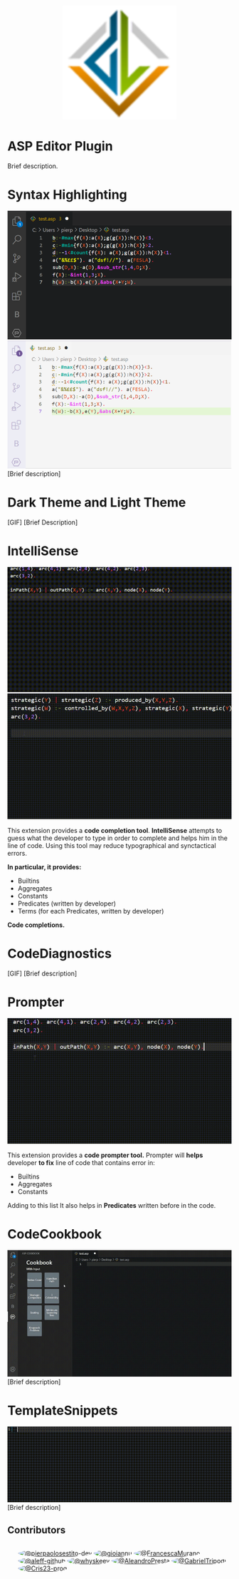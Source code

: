 <div align="center">
	<img src="/images/icon.png">
</div>

# ASP Editor Plugin

Brief description.
# Syntax Highlighting
<div align="center">
	<img src="/images/dark-synthax.png">
	<img src="/images/light-synthax.png">
</div>
[Brief description]

# Dark Theme and Light Theme
[GIF]
[Brief Description]

# IntelliSense

<div align="center">
	<img src="/images/intellisense1.gif">
	<img src="/images/intellisense2.gif">
</div>

<p>This extension provides a <b>code completion tool</b>.
<b>IntelliSense</b> attempts to guess what the developer to type in order to complete and helps him in the line of code.
Using this tool may reduce typographical and synctactical errors.</p>

<p><b>In particular, it provides:</b></p>
	<ul>
		<li>Builtins</li>
		<li>Aggregates</li>
		<li>Constants</li>
		<li>Predicates (written by developer)</li>
		<li>Terms (for each Predicates, written by developer)</li>
	</ul>

<p><b>Code completions.</b></p>

# CodeDiagnostics

[GIF]
[Brief description]

# Prompter

<div align="center">
	<img src="/images/prompter.gif">
</div>

<p>This extension provides a <b>code prompter tool.</b>
Prompter will <b>helps</b> developer <b>to fix</b> line of code that contains </b>error</b> in:
<ul>
	<li>Builtins</li>
	<li>Aggregates</li>
	<li>Constants</li>
</ul>
Adding to this list It also helps in <b>Predicates</b> written before in the code.</p>

# CodeCookbook

<div align="center">
	<img src="/images/cookbook.gif">
</div>
[Brief description]

# TemplateSnippets

<div align="center">
	<img src="/images/snippet.gif">
</div>
[Brief description]


## Contributors

<ul style="display: inline-block;">

<li style="display: inline-block;" class="mb-2 mr-2">
      <a href="https://github.com/pierpaolosestito-dev" class="" data-hovercard-type="user" data-hovercard-url="/users/pierpaolosestito-dev/hovercard" data-octo-click="hovercard-link-click" data-octo-dimensions="link_type:self">
        <img src="https://avatars.githubusercontent.com/u/112246529?s=64&amp;v=4" alt="@pierpaolosestito-dev" style="border-radius:50%" size="32" height="32" width="32" data-view-component="true" class="avatar circle">
      </a>
    </li>

<li style="display: inline-block;" class="mb-2 mr-2">
      <a href="https://github.com/gioiannu" class="" data-hovercard-type="user" data-hovercard-url="/users/gioiannu/hovercard" data-octo-click="hovercard-link-click" data-octo-dimensions="link_type:self">
        <img src="https://avatars.githubusercontent.com/u/43842097?s=64&amp;v=4" alt="@gioiannu" style="border-radius:50%" size="32" height="32" width="32" data-view-component="true" class="avatar circle">
      </a>
    </li>

<li style="display: inline-block;" class="mb-2 mr-2">
      <a href="https://github.com/FrancescaMurano" class="" data-hovercard-type="user" data-hovercard-url="/users/FrancescaMurano/hovercard" data-octo-click="hovercard-link-click" data-octo-dimensions="link_type:self">
        <img src="https://avatars.githubusercontent.com/u/72566115?s=64&amp;v=4" alt="@FrancescaMurano" style="border-radius:50%" size="32" height="32" width="32" data-view-component="true" class="avatar circle">
      </a>
    </li>

<li style="display: inline-block;" class="mb-2 mr-2">
      <a href="https://github.com/aleff-github" class="" data-hovercard-type="user" data-hovercard-url="/users/aleff-github/hovercard" data-octo-click="hovercard-link-click" data-octo-dimensions="link_type:self">
        <img src="https://avatars.githubusercontent.com/u/58374531?s=64&amp;v=4" alt="@aleff-github" style="border-radius:50%" size="32" height="32" width="32" data-view-component="true" class="avatar circle">
      </a>
    </li>

<li style="display: inline-block;" class="mb-2 mr-2">
      <a href="https://github.com/whyskeey" class="" data-hovercard-type="user" data-hovercard-url="/users/whyskeey/hovercard" data-octo-click="hovercard-link-click" data-octo-dimensions="link_type:self">
        <img src="https://avatars.githubusercontent.com/u/73330893?v=4" alt="@whyskeey" style="border-radius:50%" size="32" height="32" width="32" data-view-component="true" class="avatar circle">
      </a>
    </li>

<li style="display: inline-block;" class="mb-2 mr-2">
      <a href="https://github.com/AleandroPresta" class="" data-hovercard-type="user" data-hovercard-url="/users/AleandroPresta/hovercard" data-octo-click="hovercard-link-click" data-octo-dimensions="link_type:self">
        <img src="https://avatars.githubusercontent.com/u/37838171?s=64&amp;v=4" alt="@AleandroPresta" style="border-radius:50%" size="32" height="32" width="32" data-view-component="true" class="avatar circle">
      </a>
    </li>

<li style="display: inline-block;" class="mb-2 mr-2">
      <a href="https://github.com/GabrielTripodi" class="" data-hovercard-type="user" data-hovercard-url="/users/GabrielTripodi/hovercard" data-octo-click="hovercard-link-click" data-octo-dimensions="link_type:self">
        <img src="https://avatars.githubusercontent.com/u/73585557?s=64&amp;v=4" alt="@GabrielTripodi" style="border-radius:50%" size="32" height="32" width="32" data-view-component="true" class="avatar circle">
      </a>
    </li>

<li style="display: inline-block;" class="mb-2 mr-2">
      <a href="https://github.com/Cris23-prog" class="" data-hovercard-type="user" data-hovercard-url="/users/Cris23-prog/hovercard" data-octo-click="hovercard-link-click" data-octo-dimensions="link_type:self">
        <img src="https://avatars.githubusercontent.com/u/73585475?v=4" alt="@Cris23-prog" style="border-radius:50%" size="32" height="32" width="32" data-view-component="true" class="avatar circle">
      </a>
    </li>

</ul>